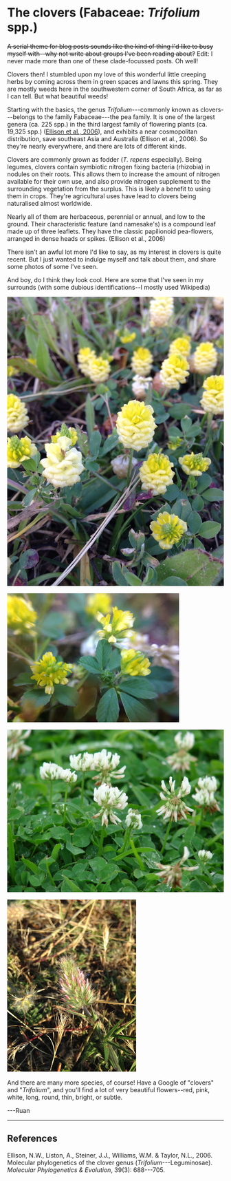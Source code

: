 # The clovers (Fabaceae: *Trifolium* spp.)

~~A serial theme for blog posts sounds like the kind of thing I'd like to busy myself with--why not write about groups I've been reading about?~~ Edit: I never made more than one of these clade-focussed posts. Oh well!

Clovers then! I stumbled upon my love of this wonderful little creeping herbs by coming across them in green spaces and lawns this spring. They are mostly weeds here in the southwestern corner of South Africa, as far as I can tell. But what beautiful weeds!

Starting with the basics, the genus *Trifolium*---commonly known as clovers---belongs to the family Fabaceae---the pea family. It is one of the largest genera (ca. 225 spp.) in the third largest family of flowering plants (ca. 19,325 spp.) ([Ellison et al., 2006](http://www.sciencedirect.com/science/article/pii/S105579030600011X)), and exhibits a near cosmopolitan distribution, save southeast Asia and Australia (Ellison et al., 2006). So they're nearly everywhere, and there are lots of different kinds.

Clovers are commonly grown as fodder (*T. repens* especially). Being legumes, clovers contain symbiotic nitrogen fixing bacteria (rhizobia) in nodules on their roots. This allows them to increase the amount of nitrogen available for their own use, and also provide nitrogen supplement to the surrounding vegetation from the surplus. This is likely a benefit to using them in crops. They're agricultural uses have lead to clovers being naturalised almost worldwide.

Nearly all of them are herbaceous, perennial or annual, and low to the ground. Their characteristic feature (and namesake's) is a compound leaf made up of three leaflets. They have the classic papilionoid pea-flowers, arranged in dense heads or spikes. (Ellison et al., 2006)

There isn't an awful lot more I'd like to say, as my interest in clovers is quite recent. But I just wanted to indulge myself and talk about them, and share some photos of some I've seen.

And boy, do I think they look cool. Here are some that I've seen in my surrounds (with some dubious identifications--I mostly used Wikipedia)

![These puffy yellow delightful clovers may be *T. campestre*? Or *T. aureum*? I haven't stumbled upon others online that look more similar to it.](clovers/clover1.jpg)

![I think these are definitely *T. dubium*---the little hop clover. This is accepted to be the famous traditional Irish shamrock. They grow in abundance on my lawn, and are very fun to get up close to with a macro lens. It's very exciting to find things this beautiful growing all around you.](clovers/clover2.jpg)

![This photo is not my own (from [Wikipedia](https://en.wikipedia.org/wiki/Trifolium_repens#/media/File:Starr_070313-5645_Trifolium_repens.jpg)), but I see this growing all around town. *T. repens*, the dutch or white clover, makes an exciting site, making large patches of white against green.](clovers/clover3.jpg)

![And then there's this one from my neighbourhood. I've seen it in reserves too, next to paths. It's got quite narrow leaflets, and a hairy inflorescence, with pink, narrow flowers.](clovers/clover4.jpg)

And there are many more species, of course! Have a Google of "clovers" and "*Trifolium*", and you'll find a lot of very beautiful flowers--red, pink, white, long, round, thin, bright, or subtle.

---Ruan

---

## References

Ellison, N.W., Liston, A., Steiner, J.J., Williams, W.M. & Taylor, N.L., 2006. Molecular phylogenetics of the clover genus (*Trifolium*---Leguminosae). *Molecular Phylogenetics & Evolution*, 39(3): 688---705.




